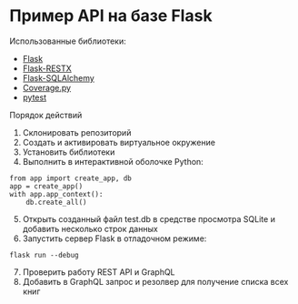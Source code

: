 # Пример API на базе Flask

Использованные библиотеки:

* [Flask](https://flask.palletsprojects.com/)
* [Flask-RESTX](https://flask-restx.readthedocs.io/)
* [Flask-SQLAlchemy](https://flask-sqlalchemy.palletsprojects.com/)
* [Coverage.py](https://coverage.readthedocs.io/)
* [pytest](https://docs.pytest.org/)

Порядок действий

1. Склонировать репозиторий
2. Создать и активировать виртуальное окружение
3. Установить библиотеки
4. Выполнить в интерактивной оболочке Python:

```
from app import create_app, db
app = create_app()
with app.app_context():
    db.create_all()
```

5. Открыть созданный файл test.db в средстве просмотра SQLite и добавить несколько строк данных
6. Запустить сервер Flask в отладочном режиме:

```
flask run --debug
```

7. Проверить работу REST API и GraphQL
8. Добавить в GraphQL запрос и резолвер для получение списка всех книг
